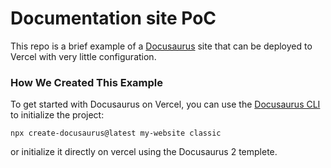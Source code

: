 # Documentation site PoC

This repo is a brief example of a [Docusaurus](https://v2.docusaurus.io) site that can be deployed to Vercel with very little configuration.

### How We Created This Example

To get started with Docusaurus on Vercel, you can use the [Docusaurus CLI](https://v2.docusaurus.io/docs/installation#scaffold-project-website) to initialize the project:

```shell
npx create-docusaurus@latest my-website classic
```

or initialize it directly on vercel using the Docusaurus 2 templete.
